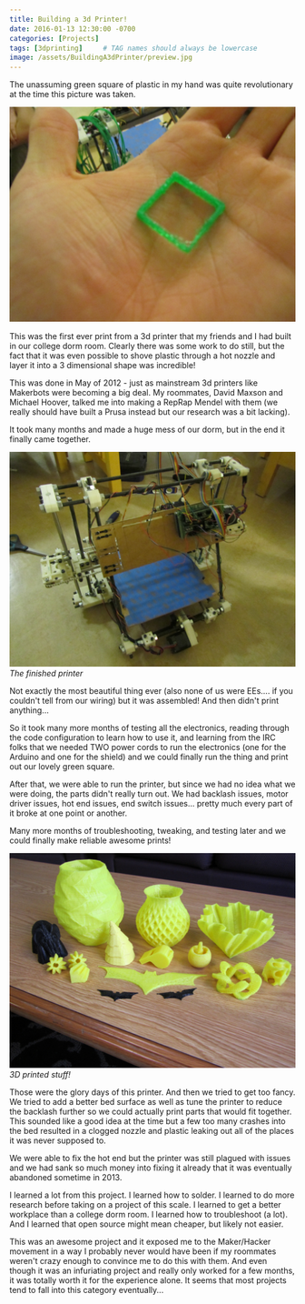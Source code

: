 ```yaml
---
title: Building a 3d Printer!
date: 2016-01-13 12:30:00 -0700
categories: [Projects]
tags: [3dprinting]     # TAG names should always be lowercase
image: /assets/BuildingA3dPrinter/preview.jpg
---
```



The unassuming green square of plastic in my hand was quite revolutionary at the time this picture was taken.

![](/assets/BuildingA3dPrinter/square.JPG)

This was the first ever print from a 3d printer that my friends and I had built in our college dorm room. Clearly there was some work to do still, but the fact that it was even possible to shove plastic through a hot nozzle and layer it into a 3 dimensional shape was incredible! 

This was done in May of 2012 - just as mainstream 3d printers like Makerbots were becoming a big deal. My roommates, David Maxson and Michael Hoover, talked me into making a RepRap Mendel with them (we really should have built a Prusa instead but our research was a bit lacking).

It took many months and made a huge mess of our dorm, but in the end it finally came together.

![The finished printer](/assets/BuildingA3dPrinter/printer.JPG)
_The finished printer_

Not exactly the most beautiful thing ever (also none of us were EEs.... if you couldn't tell from our wiring) but it was assembled! And then didn't print anything...

So it took many more months of testing all the electronics, reading through the code configuration to learn how to use it, and learning from the IRC folks that we needed TWO power cords to run the electronics (one for the Arduino and one for the shield) and we could finally run the thing and print out our lovely green square.

After that, we were able to run the printer, but since we had no idea what we were doing, the parts didn't really turn out. We had backlash issues, motor driver issues, hot end issues, end switch issues... pretty much every part of it broke at one point or another.

Many more months of troubleshooting, tweaking, and testing later and we could finally make reliable awesome prints!

![3D printed stuff](/assets/BuildingA3dPrinter/prints.JPG)
_3D printed stuff!_

Those were the glory days of this printer. And then we tried to get too fancy. We tried to add a better bed surface as well as tune the printer to reduce the backlash further so we could actually print parts that would fit together. This sounded like a good idea at the time but a few too many crashes into the bed resulted in a clogged nozzle and plastic leaking out all of the places it was never supposed to.

We were able to fix the hot end but the printer was still plagued with issues and we had sank so much money into fixing it already that it was eventually abandoned sometime in 2013.

I learned a lot from this project.  I learned how to solder. I learned to do more research before taking on a project of this scale. I learned to get a better workplace than a college dorm room. I learned how to troubleshoot (a lot). And I learned that open source might mean cheaper, but likely not easier.

This was an awesome project and it exposed me to the Maker/Hacker movement in a way I probably never would have been if my roommates weren't crazy enough to convince me to do this with them. And even though it was an infuriating project and really only worked for a few months, it was totally worth it for the experience alone. It seems that most projects tend to fall into this category eventually...
